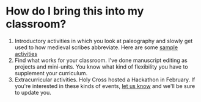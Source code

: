 # How do I bring this into my classroom? #

1. Introductory activities in which you look at paleography and slowly get used to how medieval scribes abbreviate. Here are some [sample activities](https://github.com/StephanieML/CAAS2017)
2. Find what works for your classroom. I've done manuscript editing as projects and mini-units. You know what kind of flexibility you have to supplement your curriculum.
3. Extracurricular activities. Holy Cross hosted a Hackathon in February. If you're interested in these kinds of events, [let us know](link!) and we'll be sure to update you.

